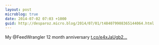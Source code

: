 ```yaml
---
layout: post
microblog: true
date: 2014-07-02 07:03 +1000
guid: http://desparoz.micro.blog/2014/07/01/t484079908365144064.html
---
```

My @FeedWrangler 12 month anniversary [t.co/e4xJaUgb2...](http://t.co/e4xJaUgb2P)
